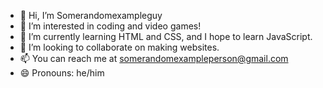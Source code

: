 - 👋 Hi, I’m Somerandomexampleguy
- 👀 I’m interested in coding and video games!
- 🌱 I’m currently learning HTML and CSS, and I hope to learn JavaScript.
- 💞️ I’m looking to collaborate on making websites.
- 📫 You can reach me at somerandomexampleperson@gmail.com
- 😄 Pronouns: he/him
